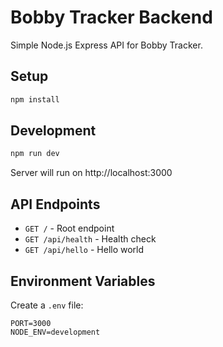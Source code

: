 # Bobby Tracker Backend

Simple Node.js Express API for Bobby Tracker.

## Setup

```bash
npm install
```

## Development

```bash
npm run dev
```

Server will run on http://localhost:3000

## API Endpoints

- `GET /` - Root endpoint
- `GET /api/health` - Health check
- `GET /api/hello` - Hello world

## Environment Variables

Create a `.env` file:

```
PORT=3000
NODE_ENV=development
```

